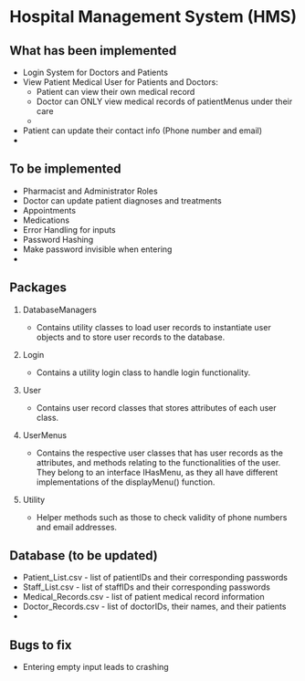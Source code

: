 # Hospital Management System (HMS)

## What has been implemented
* Login System for Doctors and Patients
* View Patient Medical User for Patients and Doctors:
  * Patient can view their own medical record
  * Doctor can ONLY view medical records of patientMenus under their care
  * 
* Patient can update their contact info (Phone number and email)
* 

## To be implemented
* Pharmacist and Administrator Roles
* Doctor can update patient diagnoses and treatments
* Appointments
* Medications
* Error Handling for inputs
* Password Hashing
* Make password invisible when entering
* 

## Packages
1. DatabaseManagers
   * Contains utility classes to load user records to instantiate user objects and to store user records to the database.

2. Login
   * Contains a utility login class to handle login functionality.

3. User
   * Contains user record classes that stores attributes of each user class.

4. UserMenus
   * Contains the respective user classes that has user records as the attributes, and methods relating to the functionalities of the user. They belong to an interface IHasMenu, as they all have different implementations of the displayMenu() function.

5. Utility
   * Helper methods such as those to check validity of phone numbers and email addresses.

## Database (to be updated)
* Patient_List.csv - list of patientIDs and their corresponding passwords
* Staff_List.csv - list of staffIDs and their corresponding passwords
* Medical_Records.csv - list of patient medical record information
* Doctor_Records.csv - list of doctorIDs, their names, and their patients
* 

## Bugs to fix
* Entering empty input leads to crashing
